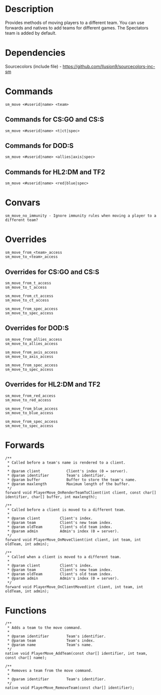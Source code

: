 # Description
Provides methods of moving players to a different team. 
You can use forwards and natives to add teams for different games. 
The Spectators team is added by default.

# Dependencies
Sourcecolors (include file) - https://github.com/Ilusion9/sourcecolors-inc-sm

# Commands
```
sm_move <#userid|name> <team>
```

## Commands for CS:GO and CS:S
```
sm_move <#userid|name> <t|ct|spec>
```

## Commands for DOD:S
```
sm_move <#userid|name> <allies|axis|spec>
```

## Commands for HL2:DM and TF2
```
sm_move <#userid|name> <red|blue|spec>
```

# Convars
```
sm_move_no_immunity - Ignore immunity rules when moving a player to a different team?
```

# Overrides
```
sm_move_from_<team>_access
sm_move_to_<team>_access
```

## Overrides for CS:GO and CS:S
```
sm_move_from_t_access
sm_move_to_t_access
```
```
sm_move_from_ct_access
sm_move_to_ct_access
```
```
sm_move_from_spec_access
sm_move_to_spec_access
```

## Overrides for DOD:S
```
sm_move_from_allies_access
sm_move_to_allies_access
```
```
sm_move_from_axis_access
sm_move_to_axis_access
```
```
sm_move_from_spec_access
sm_move_to_spec_access
```

## Overrides for HL2:DM and TF2
```
sm_move_from_red_access
sm_move_to_red_access
```
```
sm_move_from_blue_access
sm_move_to_blue_access
```
```
sm_move_from_spec_access
sm_move_to_spec_access
```

# Forwards
```sourcepawn
/**
 * Called before a team's name is rendered to a client.
 * 
 * @param client            Client's index (0 = server).
 * @param identifier        Team's identifier.
 * @param buffer            Buffer to store the team's name.
 * @param maxlength         Maximum length of the buffer.
 */
forward void PlayerMove_OnRenderTeamToClient(int client, const char[] identifier, char[] buffer, int maxlength);

/**
 * Called before a client is moved to a different team.
 * 
 * @param client         Client's index.
 * @param team           Client's new team index.
 * @param oldTeam        Client's old team index.
 * @param admin          Admin's index (0 = server).
 */
forward void PlayerMove_OnMoveClient(int client, int team, int oldTeam, int admin);

/**
 * Called when a client is moved to a different team.
 * 
 * @param client         Client's index.
 * @param team           Client's new team index.
 * @param oldTeam        Client's old team index.
 * @param admin          Admin's index (0 = server).
 */
forward void PlayerMove_OnClientMoved(int client, int team, int oldTeam, int admin);
```

# Functions
```sourcepawn
/**
 * Adds a team to the move command.
 * 
 * @param identifier        Team's identifier.
 * @param team              Team's index.
 * @param name              Team's name.
 */
native void PlayerMove_AddTeam(const char[] identifier, int team, const char[] name);

/**
 * Removes a team from the move command.
 * 
 * @param identifier        Team's identifier.
 */
native void PlayerMove_RemoveTeam(const char[] identifier);
```
